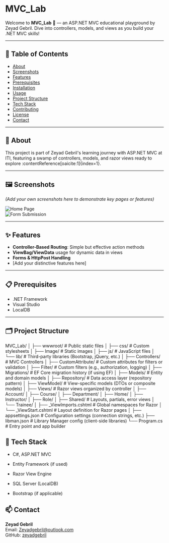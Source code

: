
# MVC_Lab

Welcome to **MVC_Lab** 🐊 — an ASP.NET MVC educational playground by Zeyad Gebril. Dive into controllers, models, and views as you build your .NET MVC skills!

---

## 🚀 Table of Contents
- [About](#about)
- [Screenshots](#screenshots)
- [Features](#features)
- [Prerequisites](#prerequisites)
- [Installation](#installation)
- [Usage](#usage)
- [Project Structure](#project-structure)
- [Tech Stack](#tech-stack)
- [Contributing](#contributing)
- [License](#license)
- [Contact](#contact)

---

## 🧠 About
This project is part of Zeyad Gebril's learning journey with ASP.NET MVC at ITI, featuring a swamp of controllers, models, and razor views ready to explore :contentReference[oaicite:1]{index=1}.

---

## 🖼️ Screenshots

*(Add your own screenshots here to demonstrate key pages or features)*

![Home Page](link-to-screenshot-1.png)  
![Form Submission](link-to-screenshot-2.png)

---

## ✨ Features
- **Controller-Based Routing**: Simple but effective action methods
- **ViewBag/ViewData** usage for dynamic data in views
- **Forms & HttpPost Handling**
- [Add your distinctive features here]

---

## 📋 Prerequisites
- .NET Framework 
- Visual Studio 
-  LocalDB 

---
## 🗂️ Project Structure

MVC_Lab/
│
├── wwwroot/                  # Public static files
│   ├── css/                  # Custom stylesheets
│   ├── Image/                # Static images
│   ├── js/                   # JavaScript files
│   └── lib/                  # Third-party libraries (Bootstrap, jQuery, etc.)
│
├── Controllers/              # MVC Controllers
│
├── CustomAttribute/          # Custom attributes for filters or validation
│
├── Filter/                   # Custom filters (e.g., authorization, logging)
│
├── Migrations/               # EF Core migration history (if using EF)
│
├── Models/                   # Entity and domain models
│
├── Repository/               # Data access layer (repository pattern)
│
├── ViewModel/                # View-specific models (DTOs or composite models)
│
├── Views/                    # Razor views organized by controller
│   ├── Account/
│   ├── Course/
│   ├── Department/
│   ├── Home/
│   ├── Instructor/
│   ├── Role/
│   ├── Shared/               # Layouts, partials, error views
│   └── Trainee/
│   ├── _ViewImports.cshtml   # Global namespaces for Razor
│   └── _ViewStart.cshtml     # Layout definition for Razor pages
│
├── appsettings.json          # Configuration settings (connection strings, etc.)
├── libman.json               # Library Manager config (client-side libraries)
└── Program.cs                # Entry point and app builder


## 🧭 Tech Stack

-   C#, ASP.NET MVC
    
-   Entity Framework (if used)
    
-   Razor View Engine
    
-   SQL Server (LocalDB)
    
-   Bootstrap (if applicable)


## 📫 Contact

**Zeyad Gebril**  
Email: Zeyadgebril@outlook.com  
GitHub: [zeyadgebril](https://github.com/zeyadgebril)
